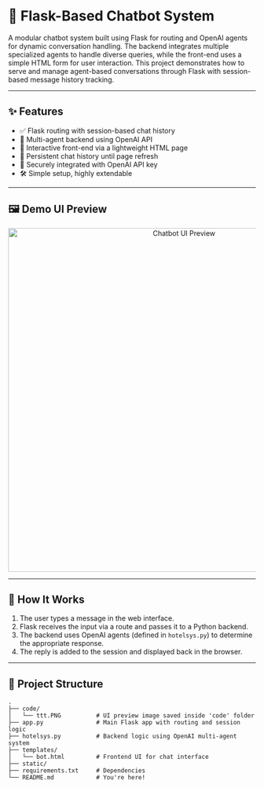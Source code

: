 # 🤖 Flask-Based Chatbot System

A modular chatbot system built using Flask for routing and OpenAI agents for dynamic conversation handling. The backend integrates multiple specialized agents to handle diverse queries, while the front-end uses a simple HTML form for user interaction. This project demonstrates how to serve and manage agent-based conversations through Flask with session-based message history tracking.

---

## ✨ Features

- ✅ Flask routing with session-based chat history
- 🧠 Multi-agent backend using OpenAI API
- 📡 Interactive front-end via a lightweight HTML page
- 💬 Persistent chat history until page refresh
- 🔐 Securely integrated with OpenAI API key
- 🛠️ Simple setup, highly extendable

---

## 🖼️ Demo UI Preview

<p align="center">
  <img src="./code/ttt.PNG" width="700" alt="Chatbot UI Preview">
</p>

---

## 🚀 How It Works

1. The user types a message in the web interface.
2. Flask receives the input via a route and passes it to a Python backend.
3. The backend uses OpenAI agents (defined in `hotelsys.py`) to determine the appropriate response.
4. The reply is added to the session and displayed back in the browser.

---

## 📂 Project Structure

```plaintext
.
├── code/
│   └── ttt.PNG          # UI preview image saved inside 'code' folder
├── app.py               # Main Flask app with routing and session logic
├── hotelsys.py          # Backend logic using OpenAI multi-agent system
├── templates/
│   └── bot.html         # Frontend UI for chat interface
├── static/
├── requirements.txt     # Dependencies
└── README.md            # You're here!
